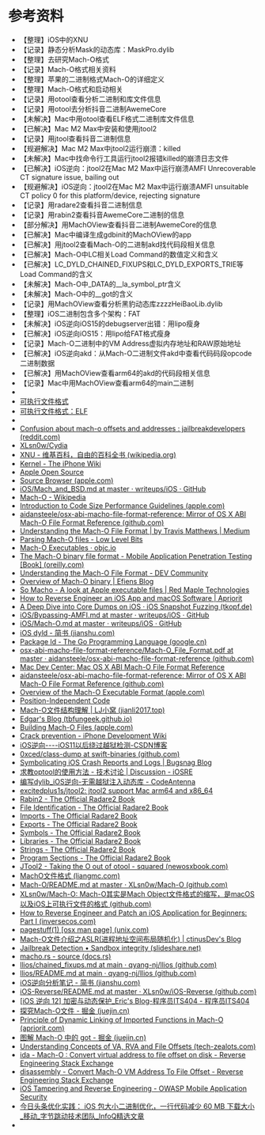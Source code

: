 # 参考资料

* 【整理】iOS中的XNU
* 【记录】静态分析Mask的动态库：MaskPro.dylib
* 【整理】去研究Mach-O格式
* 【记录】Mach-O格式相关资料
* 【整理】苹果的二进制格式Mach-O的详细定义
* 【整理】Mach-O格式和启动相关
* 【记录】用otool查看分析二进制和库文件信息
* 【记录】用otool去分析抖音二进制AwemeCore
* 【未解决】Mac中用otool查看ELF格式二进制库文件信息
* 【已解决】Mac M2 Max中安装和使用jtool2
* 【记录】用jtool查看抖音二进制信息
* 【规避解决】Mac M2 Max中jtool2运行崩溃：killed
* 【未解决】Mac中找命令行工具运行jtool2报错killed的崩溃日志文件
* 【已解决】iOS逆向：jtool2在Mac M2 Max中运行崩溃AMFI Unrecoverable CT signature issue, bailing out
* 【规避解决】iOS逆向：jtool2在Mac M2 Max中运行崩溃AMFI unsuitable CT policy 0 for this platform/device, rejecting signature
* 【记录】用radare2查看抖音二进制信息
* 【记录】用rabin2查看抖音AwemeCore二进制的信息
* 【部分解决】用MachOView查看抖音二进制AwemeCore的信息
* 【已解决】Mac中编译生成gdbinit的MachOView的app
* 【已解决】用jtool2查看Mach-O的二进制akd找代码段相关信息
* 【已解决】Mach-O中LC相关Load Command的数值定义和含义
* 【已解决】LC_DYLD_CHAINED_FIXUPS和LC_DYLD_EXPORTS_TRIE等Load Command的含义
* 【未解决】Mach-O中_DATA的__la_symbol_ptr含义
* 【未解决】Mach-O中的__got的含义
* 【记录】用MachOView查看分析黑豹动态库zzzzHeiBaoLib.dylib
* 【整理】iOS二进制包含多个架构：FAT
* 【未解决】iOS逆向iOS15的debugserver出错：用lipo瘦身
* 【已解决】iOS逆向iOS15：用lipo给FAT格式瘦身
* 【记录】Mach-O二进制中的VM Address虚拟内存地址和RAW原始地址
* 【已解决】iOS逆向akd：从Mach-O二进制文件akd中查看代码码段opcode二进制数据
* 【已解决】用MachOView查看arm64的akd的代码段相关信息
* 【记录】Mac中用MachOView查看arm64的main二进制
* 
* [可执行文件格式](https://book.crifan.org/books/executable_file_format/website/)
* [可执行文件格式：ELF](https://book.crifan.org/books/exec_file_format_elf/website/)
* 
* [Confusion about mach-o offsets and addresses : jailbreakdevelopers (reddit.com)](https://www.reddit.com/r/jailbreakdevelopers/comments/ol9m1s/confusion_about_macho_offsets_and_addresses/)
* [XLsn0w/Cydia](https://github.com/XLsn0w/Cydia)
* [XNU - 维基百科，自由的百科全书 (wikipedia.org)](https://zh.wikipedia.org/zh-hans/XNU)
* [Kernel - The iPhone Wiki](https://www.theiphonewiki.com/wiki/Kernel)
* [Apple Open Source](https://opensource.apple.com/)
* [Source Browser (apple.com)](https://opensource.apple.com/source/xnu/)
* [iOS/Mach_and_BSD.md at master · writeups/iOS · GitHub](https://github.com/writeups/iOS/blob/master/About%20iOS/Mach_and_BSD.md)
* [Mach-O - Wikipedia](https://en.wikipedia.org/wiki/Mach-O)
* [Introduction to Code Size Performance Guidelines (apple.com)](https://developer.apple.com/library/archive/documentation/Performance/Conceptual/CodeFootprint/CodeFootprint.html#//apple_ref/doc/uid/10000149-SW1)
* [aidansteele/osx-abi-macho-file-format-reference: Mirror of OS X ABI Mach-O File Format Reference (github.com)](https://github.com/aidansteele/osx-abi-macho-file-format-reference)
* [Understanding the Mach-O File Format | by Travis Matthews | Medium](https://medium.com/@travmath/understanding-the-mach-o-file-format-66cf0354e3f4)
* [Parsing Mach-O files - Low Level Bits](https://lowlevelbits.org/parsing-mach-o-files/)
* [Mach-O Executables · objc.io](https://www.objc.io/issues/6-build-tools/mach-o-executables/)
* [The Mach-O binary file format - Mobile Application Penetration Testing [Book] (oreilly.com)](https://www.oreilly.com/library/view/mobile-application-penetration/9781785883378/ch02s14.html)
* [Understanding the Mach-O File Format - DEV Community](https://dev.to/travmatth/understanding-the-mach-o-file-format-aeh)
* [Overview of Mach-O binary | Efiens Blog](https://blog.efiens.com/post/luibo/osx/macho/)
* [So Macho - A look at Apple executable files | Red Maple Technologies](https://redmaple.tech/blogs/macho-files/)
* [How to Reverse Engineer an iOS App and macOS Software | Apriorit](https://www.apriorit.com/dev-blog/363-how-to-reverse-engineer-os-x-and-ios-software)
* [A Deep Dive into Core Dumps on iOS · iOS Snapshot Fuzzing (tkopf.de)](https://tkopf.de/posts/deep-dive-core-dump/)
* [iOS/Bypassing-AMFI.md at master · writeups/iOS · GitHub](https://github.com/writeups/iOS/blob/master/About%20iOS/Bypassing-AMFI.md)
* [iOS/Mach-O.md at master · writeups/iOS · GitHub](https://github.com/writeups/iOS/blob/master/About%20iOS/Mach-O.md)
* [iOS dyld - 简书 (jianshu.com)](https://www.jianshu.com/p/6894d0f08a44)
* [Package ld - The Go Programming Language (google.cn)](https://golang.google.cn/pkg/cmd/link/internal/ld/)
* [osx-abi-macho-file-format-reference/Mach-O_File_Format.pdf at master · aidansteele/osx-abi-macho-file-format-reference (github.com)](https://github.com/aidansteele/osx-abi-macho-file-format-reference/blob/master/Mach-O_File_Format.pdf)
* [Mac Dev Center: Mac OS X ABI Mach-O File Format Reference](https://web.archive.org/web/20090901205800/http://developer.apple.com/mac/library/documentation/DeveloperTools/Conceptual/MachORuntime/Reference/reference.html)
* [aidansteele/osx-abi-macho-file-format-reference: Mirror of OS X ABI Mach-O File Format Reference (github.com)](https://github.com/aidansteele/osx-abi-macho-file-format-reference)
* [Overview of the Mach-O Executable Format (apple.com)](https://developer.apple.com/library/archive/documentation/Performance/Conceptual/CodeFootprint/Articles/MachOOverview.html)
* [Position-Independent Code](https://developer.apple.com/library/archive/documentation/DeveloperTools/Conceptual/MachOTopics/1-Articles/dynamic_code.html#//apple_ref/doc/uid/TP40002528)
* [Mach-O文件结构理解 | LJ小窝 (jianli2017.top)](https://jianli2017.top/wiki/IOS/MachO/MachO_FileStructure/)
* [Edgar's Blog (tbfungeek.github.io)](https://tbfungeek.github.io/page/7/)
* [Building Mach-O Files (apple.com)](https://developer.apple.com/library/archive/documentation/DeveloperTools/Conceptual/MachOTopics/1-Articles/building_files.html#//apple_ref/doc/uid/TP40001828-SW1)
* [Crack prevention - iPhone Development Wiki](https://iphonedev.wiki/index.php/Crack_prevention#PT_DENY_ATTACH)
* [iOS逆向----iOS11以后绕过越狱检测-CSDN博客](https://blog.csdn.net/youshaoduo/article/details/90208238)
* [0xced/class-dump at swift-binaries (github.com)](https://github.com/0xced/class-dump/tree/swift-binaries)
* [Symbolicating iOS Crash Reports and Logs | Bugsnag Blog](https://www.bugsnag.com/blog/symbolicating-ios-crashes)
* [求教optool的使用方法 - 技术讨论 | Discussion - iOSRE](https://iosre.com/t/optool/2011)
* [编写dylib_iOS逆向-无需越狱注入动态库 - CodeAntenna](https://codeantenna.com/a/DaRNYIkqzy)
* [excitedplus1s/jtool2: jtool2 support Mac arm64 and x86_64](https://github.com/excitedplus1s/jtool2)
* [Rabin2 - The Official Radare2 Book](https://book.rada.re/tools/rabin2/intro.html)
* [File Identification - The Official Radare2 Book](https://book.rada.re/tools/rabin2/file_identification.html)
* [Imports - The Official Radare2 Book](https://book.rada.re/tools/rabin2/imports.html)
* [Exports - The Official Radare2 Book](https://book.rada.re/tools/rabin2/exports.html)
* [Symbols - The Official Radare2 Book](https://book.rada.re/tools/rabin2/symbols.html)
* [Libraries - The Official Radare2 Book](https://book.rada.re/tools/rabin2/libraries.html)
* [Strings - The Official Radare2 Book](https://book.rada.re/tools/rabin2/strings.html)
* [Program Sections - The Official Radare2 Book](https://book.rada.re/tools/rabin2/program_sections.html)
* [JTool2 - Taking the O out of otool - squared (newosxbook.com)](http://www.newosxbook.com/tools/jtool.html#pages)
* [MachO文件格式 (liangmc.com)](https://liangmc.com/archives/macho-wen-jian-ge-shi)
* [Mach-O/README.md at master · XLsn0w/Mach-O (github.com)](https://github.com/XLsn0w/Mach-O/blob/master/README.md)
* [XLsn0w/Mach-O: Mach-O其实是Mach Object文件格式的缩写，是macOS以及iOS上可执行文件的格式 (github.com)](https://github.com/XLsn0w/Mach-O)
* [How to Reverse Engineer and Patch an iOS Application for Beginners: Part I (inversecos.com)](https://www.inversecos.com/2022/06/how-to-reverse-engineer-and-patch-ios.html)
* [pagestuff(1) [osx man page] (unix.com)](https://www.unix.com/man-page/osx/1/pagestuff/)
* [Mach-O文件介绍之ASLR(进程地址空间布局随机化) | ctinusDev's Blog](https://ctinusdev.github.io/2017/08/20/Mach-OBasis_ASLR/)
* [Jailbreak Detection • Sandbox integrity (slideshare.net)](https://www.slideshare.net/gersic/security-best-practices-for-mobile-development-dreamforce-2013/46-Jailbreak_Detection_Sandbox_integrity_check)
* [macho.rs - source (docs.rs)](https://docs.rs/object/0.24.0/src/object/macho.rs.html#666)
* [llios/chained_fixups.md at main · qyang-nj/llios (github.com)](https://github.com/qyang-nj/llios/blob/main/dynamic_linking/chained_fixups.md)
* [llios/README.md at main · qyang-nj/llios (github.com)](https://github.com/qyang-nj/llios/blob/main/exported_symbol/README.md)
* [iOS逆向分析笔记 - 简书 (jianshu.com)](https://www.jianshu.com/p/157f56d60a59)
* [iOS-Reverse/README.md at master · XLsn0w/iOS-Reverse (github.com)](https://github.com/XLsn0w/iOS-Reverse/blob/master/README.md)
* [[iOS 逆向 12] 加密与动态保护_Eric's Blog-程序员ITS404 - 程序员ITS404](https://www.its404.com/article/m0_38076563/105877079)
* [探究Mach-O文件 - 掘金 (juejin.cn)](https://juejin.cn/post/6850418121506586632)
* [Principle of Dynamic Linking of Imported Functions in Mach-O (apriorit.com)](https://www.apriorit.com/dev-blog/225-dynamic-linking-mach-o)
* [图解 Mach-O 中的 got - 掘金 (juejin.cn)](https://juejin.cn/post/6918645161303998478)
* [Understanding Concepts of VA, RVA and File Offsets (tech-zealots.com)](https://tech-zealots.com/malware-analysis/understanding-concepts-of-va-rva-and-offset/)
* [ida - Mach-O : Convert virtual address to file offset on disk - Reverse Engineering Stack Exchange](https://reverseengineering.stackexchange.com/questions/15221/mach-o-convert-virtual-address-to-file-offset-on-disk)
* [disassembly - Convert Mach-O VM Address To File Offset - Reverse Engineering Stack Exchange](https://reverseengineering.stackexchange.com/questions/8177/convert-mach-o-vm-address-to-file-offset)
* [iOS Tampering and Reverse Engineering - OWASP Mobile Application Security](https://mas.owasp.org/MASTG/iOS/0x06c-Reverse-Engineering-and-Tampering/#unicorn)
* [今日头条优化实践： iOS 包大小二进制优化，一行代码减少 60 MB 下载大小_移动_字节跳动技术团队_InfoQ精选文章](https://www.infoq.cn/article/xujl32htdkyqakz0hkmm)
* 